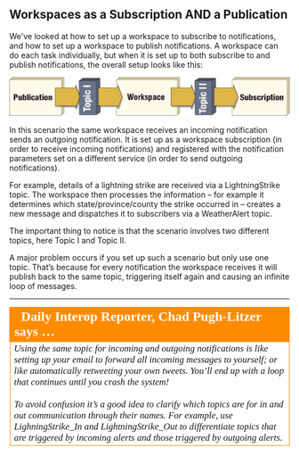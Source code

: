 ## Workspaces as a Subscription AND a Publication ##

We've looked at how to set up a workspace to subscribe to notifications, and how to set up a workspace to publish notifications. A workspace can do each task individually, but when it is set up to both subscribe to and publish notifications, the overall setup looks like this:

![](./Images/Img4.25.WorkspaceBothSubscriberPublisher.png)

In this scenario the same workspace receives an incoming notification sends an outgoing notification. It is set up as a workspace subscription (in order to receive incoming notifications) and registered with the notification parameters set on a different service (in order to send outgoing notifications).

For example, details of a lightning strike are received via a LightningStrike topic. The workspace then processes the information – for example it determines which state/province/county the strike occurred in – creates a new message and dispatches it to subscribers via a WeatherAlert topic.

The important thing to notice is that the scenario involves two different topics, here Topic I and Topic II.

A major problem occurs if you set up such a scenario but only use one topic. That’s because for every notification the workspace receives it will publish back to the same topic, triggering itself again and causing an infinite loop of messages.

---

<table style="border-spacing: 0px">
<tr>
<td style="vertical-align:middle;background-color:darkorange;border: 2px solid darkorange">
<i class="fa fa-quote-left fa-lg fa-pull-left fa-fw" style="color:white;padding-right: 12px;vertical-align:text-top"></i>
<span style="color:white;font-size:x-large;font-weight: bold;font-family:serif">Daily Interop Reporter, Chad Pugh-Litzer says …</span>
</td>
</tr>

<tr>
<td style="border: 1px solid darkorange">
<span style="font-family:serif; font-style:italic; font-size:larger">
Using the same topic for incoming and outgoing notifications is like setting up your email to forward all incoming messages to yourself; or like automatically retweeting your own tweets. You’ll end up with a loop that continues until you crash the system!
<br><br>To avoid confusion it’s a good idea to clarify which topics are for in and out communication through their names. For example, use LighningStrike_In and LightningStrike_Out to differentiate topics that are triggered by incoming alerts and those triggered by outgoing alerts.
</span>
</td>
</tr>
</table>